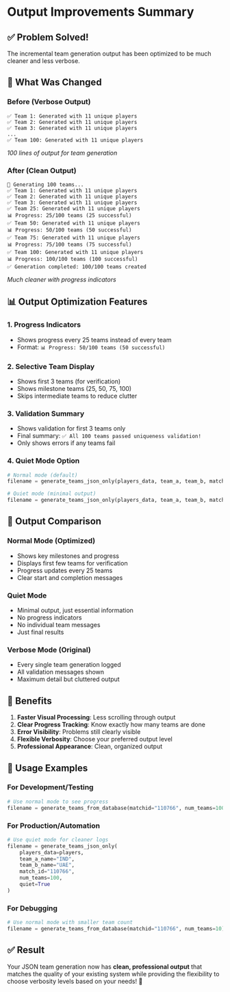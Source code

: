 # Output Improvements Summary

## ✅ Problem Solved!

The incremental team generation output has been optimized to be much cleaner and less verbose.

## 🔧 What Was Changed

### Before (Verbose Output)
```
✅ Team 1: Generated with 11 unique players
✅ Team 2: Generated with 11 unique players
✅ Team 3: Generated with 11 unique players
...
✅ Team 100: Generated with 11 unique players
```
*100 lines of output for team generation*

### After (Clean Output)
```
🔄 Generating 100 teams...
✅ Team 1: Generated with 11 unique players
✅ Team 2: Generated with 11 unique players
✅ Team 3: Generated with 11 unique players
✅ Team 25: Generated with 11 unique players
📊 Progress: 25/100 teams (25 successful)
✅ Team 50: Generated with 11 unique players
📊 Progress: 50/100 teams (50 successful)
✅ Team 75: Generated with 11 unique players
📊 Progress: 75/100 teams (75 successful)
✅ Team 100: Generated with 11 unique players
📊 Progress: 100/100 teams (100 successful)
✅ Generation completed: 100/100 teams created
```
*Much cleaner with progress indicators*

## 📊 Output Optimization Features

### 1. Progress Indicators
- Shows progress every 25 teams instead of every team
- Format: `📊 Progress: 50/100 teams (50 successful)`

### 2. Selective Team Display
- Shows first 3 teams (for verification)
- Shows milestone teams (25, 50, 75, 100)
- Skips intermediate teams to reduce clutter

### 3. Validation Summary
- Shows validation for first 3 teams only
- Final summary: `✅ All 100 teams passed uniqueness validation!`
- Only shows errors if any teams fail

### 4. Quiet Mode Option
```python
# Normal mode (default)
filename = generate_teams_json_only(players_data, team_a, team_b, match_id, 100)

# Quiet mode (minimal output)
filename = generate_teams_json_only(players_data, team_a, team_b, match_id, 100, quiet=True)
```

## 🎯 Output Comparison

### Normal Mode (Optimized)
- Shows key milestones and progress
- Displays first few teams for verification
- Progress updates every 25 teams
- Clear start and completion messages

### Quiet Mode
- Minimal output, just essential information
- No progress indicators
- No individual team messages
- Just final results

### Verbose Mode (Original)
- Every single team generation logged
- All validation messages shown
- Maximum detail but cluttered output

## 🚀 Benefits

1. **Faster Visual Processing**: Less scrolling through output
2. **Clear Progress Tracking**: Know exactly how many teams are done
3. **Error Visibility**: Problems still clearly visible
4. **Flexible Verbosity**: Choose your preferred output level
5. **Professional Appearance**: Clean, organized output

## 📝 Usage Examples

### For Development/Testing
```python
# Use normal mode to see progress
filename = generate_teams_from_database(matchid="110766", num_teams=100)
```

### For Production/Automation
```python
# Use quiet mode for cleaner logs
filename = generate_teams_json_only(
    players_data=players,
    team_a_name="IND",
    team_b_name="UAE", 
    match_id="110766",
    num_teams=100,
    quiet=True
)
```

### For Debugging
```python
# Use normal mode with smaller team count
filename = generate_teams_from_database(matchid="110766", num_teams=10)
```

## ✅ Result

Your JSON team generation now has **clean, professional output** that matches the quality of your existing system while providing the flexibility to choose verbosity levels based on your needs! 🎯